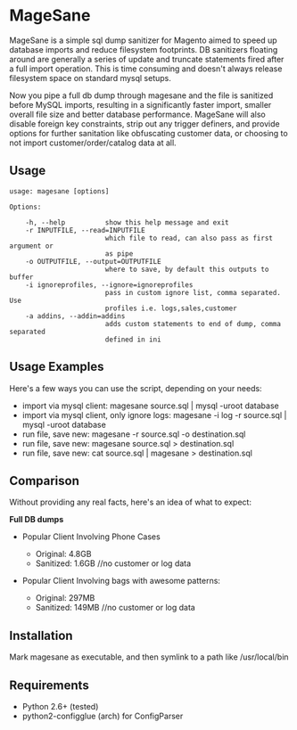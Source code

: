 MageSane
========

MageSane is a simple sql dump sanitizer for Magento aimed to speed up database imports and
reduce filesystem footprints. DB sanitizers floating around are generally a series of update and truncate
statements fired after a full import operation. This is time consuming and doesn't always release filesystem space on standard mysql setups.

Now you pipe a full db dump through magesane and the file is sanitized before MySQL imports, resulting in a
significantly faster import, smaller overall file size and better database performance. MageSane will also disable foreign key constraints, strip out any trigger definers, and provide options for further sanitation like obfuscating customer data, or choosing to not import customer/order/catalog data at all.

Usage
-----

    usage: magesane [options]

    Options:

        -h, --help          show this help message and exit
        -r INPUTFILE, --read=INPUTFILE
                            which file to read, can also pass as first argument or
                            as pipe
        -o OUTPUTFILE, --output=OUTPUTFILE
                            where to save, by default this outputs to buffer
        -i ignoreprofiles, --ignore=ignoreprofiles
                            pass in custom ignore list, comma separated. Use
                            profiles i.e. logs,sales,customer
        -a addins, --addin=addins
                            adds custom statements to end of dump, comma separated
                            defined in ini

Usage Examples
--------------

Here's a few ways you can use the script, depending on your needs:

- import via mysql client: magesane source.sql | mysql -uroot database
- import via mysql client, only ignore logs: magesane -i log -r source.sql | mysql -uroot database
- run file, save new: magesane -r source.sql -o destination.sql
- run file, save new: magesane source.sql > destination.sql
- run file, save new: cat source.sql | magesane > destination.sql

Comparison
----------

Without providing any real facts, here's an idea of what to expect:

**Full DB dumps**

- Popular Client Involving Phone Cases
  - Original: 4.8GB
  - Sanitized: 1.6GB //no customer or log data

- Popular Client Involving bags with awesome patterns:
  - Original: 297MB
  - Sanitized: 149MB //no customer or log data


Installation
------------

   Mark magesane as executable, and then symlink to a path like /usr/local/bin

Requirements
------------
- Python 2.6+ (tested)
- python2-configglue (arch) for ConfigParser
